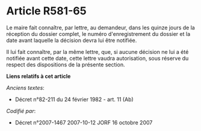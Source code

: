 # Article R581-65

Le maire fait connaître, par lettre, au demandeur, dans les quinze jours de la réception du dossier complet, le numéro
d'enregistrement du dossier et la date avant laquelle la décision devra lui être notifiée.

Il lui fait connaître, par la même lettre, que, si aucune décision ne lui a été notifiée avant cette date, cette lettre
vaudra autorisation, sous réserve du respect des dispositions de la présente section.

**Liens relatifs à cet article**

_Anciens textes_:

  - Décret n°82-211 du 24 février 1982 - art. 11 (Ab)

_Codifié par_:

  - Décret n°2007-1467 2007-10-12 JORF 16 octobre 2007
